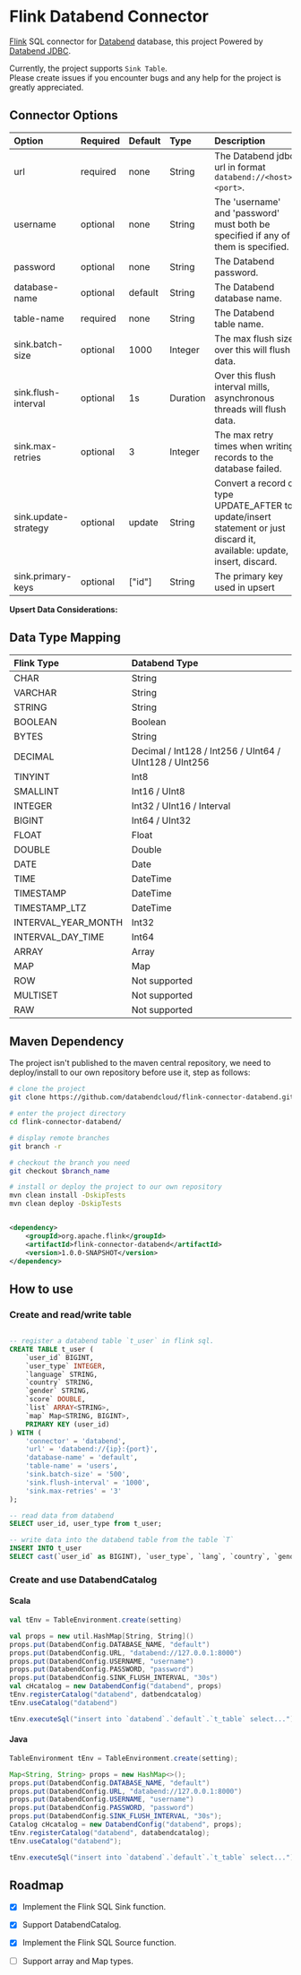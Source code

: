 # Flink Databend Connector

[Flink](https://github.com/apache/flink) SQL connector
for [Databend](https://github.com/datafuselabs/databend) database, this project Powered
by [Databend JDBC](https://github.com/databendcloud/databend-jdbc).

Currently, the project supports `Sink Table`.  
Please create issues if you encounter bugs and any help for the project is greatly appreciated.

## Connector Options

| Option               | Required | Default | Type      | Description                                                                                                              |
|:---------------------| :------- |:--------|:----------|:-------------------------------------------------------------------------------------------------------------------------|
| url                  | required | none    | String    | The Databend jdbc url in format `databend://<host>:<port>`.                                                              |
| username             | optional | none    | String    | The 'username' and 'password' must both be specified if any of them is specified.                                        |
| password             | optional | none    | String    | The Databend password.                                                                                                   |
| database-name        | optional | default | String    | The Databend database name.                                                                                              |
| table-name           | required | none    | String    | The Databend table name.                                                                                                 |
| sink.batch-size      | optional | 1000    | Integer   | The max flush size, over this will flush data.                                                                           |
| sink.flush-interval  | optional | 1s      | Duration  | Over this flush interval mills, asynchronous threads will flush data.                                                    |
| sink.max-retries     | optional | 3       | Integer   | The max retry times when writing records to the database failed.                                                         |
| sink.update-strategy | optional | update  | String    | Convert a record of type UPDATE_AFTER to update/insert statement or just discard it, available: update, insert, discard. |
| sink.primary-keys    | optional | ["id"]  | String    | The primary key used in upsert                                                                                           |

**Upsert Data Considerations:**

## Data Type Mapping

| Flink Type          | Databend Type                                          |
| :------------------ |:-------------------------------------------------------|
| CHAR                | String                                                 |
| VARCHAR             | String                                                 |
| STRING              | String                                                 |
| BOOLEAN             | Boolean                                                |
| BYTES               | String                                                 |
| DECIMAL             | Decimal / Int128 / Int256 / UInt64 / UInt128 / UInt256 |
| TINYINT             | Int8                                                   |
| SMALLINT            | Int16 / UInt8                                          |
| INTEGER             | Int32 / UInt16 / Interval                              |
| BIGINT              | Int64 / UInt32                                         |
| FLOAT               | Float                                                  |
| DOUBLE              | Double                                                 |
| DATE                | Date                                                   |
| TIME                | DateTime                                               |
| TIMESTAMP           | DateTime                                               |
| TIMESTAMP_LTZ       | DateTime                                               |
| INTERVAL_YEAR_MONTH | Int32                                                  |
| INTERVAL_DAY_TIME   | Int64                                                  |
| ARRAY               | Array                                                  |
| MAP                 | Map                                                    |
| ROW                 | Not supported                                          |
| MULTISET            | Not supported                                          |
| RAW                 | Not supported                                          |

## Maven Dependency

The project isn't published to the maven central repository, we need to deploy/install to our own
repository before use it, step as follows:

```bash
# clone the project
git clone https://github.com/databendcloud/flink-connector-databend.git

# enter the project directory
cd flink-connector-databend/

# display remote branches
git branch -r

# checkout the branch you need
git checkout $branch_name

# install or deploy the project to our own repository
mvn clean install -DskipTests
mvn clean deploy -DskipTests
```

```xml

<dependency>
    <groupId>org.apache.flink</groupId>
    <artifactId>flink-connector-databend</artifactId>
    <version>1.0.0-SNAPSHOT</version>
</dependency>
```

## How to use

### Create and read/write table

```SQL

-- register a databend table `t_user` in flink sql.
CREATE TABLE t_user (
    `user_id` BIGINT,
    `user_type` INTEGER,
    `language` STRING,
    `country` STRING,
    `gender` STRING,
    `score` DOUBLE,
    `list` ARRAY<STRING>,
    `map` Map<STRING, BIGINT>,
    PRIMARY KEY (user_id)
) WITH (
    'connector' = 'databend',
    'url' = 'databend://{ip}:{port}',
    'database-name' = 'default',
    'table-name' = 'users',
    'sink.batch-size' = '500',
    'sink.flush-interval' = '1000',
    'sink.max-retries' = '3'
);

-- read data from databend 
SELECT user_id, user_type from t_user;

-- write data into the databend table from the table `T`
INSERT INTO t_user
SELECT cast(`user_id` as BIGINT), `user_type`, `lang`, `country`, `gender`, `score`, ARRAY['CODER', 'SPORTSMAN'], CAST(MAP['BABA', cast(10 as BIGINT), 'NIO', cast(8 as BIGINT)] AS MAP<STRING, BIGINT>) FROM T;

```

### Create and use DatabendCatalog

#### Scala

```scala
val tEnv = TableEnvironment.create(setting)

val props = new util.HashMap[String, String]()
props.put(DatabendConfig.DATABASE_NAME, "default")
props.put(DatabendConfig.URL, "databend://127.0.0.1:8000")
props.put(DatabendConfig.USERNAME, "username")
props.put(DatabendConfig.PASSWORD, "password")
props.put(DatabendConfig.SINK_FLUSH_INTERVAL, "30s")
val cHcatalog = new DatabendConfig("databend", props)
tEnv.registerCatalog("databend", datbendcatalog)
tEnv.useCatalog("databend")

tEnv.executeSql("insert into `databend`.`default`.`t_table` select...");
```

#### Java

```java
TableEnvironment tEnv = TableEnvironment.create(setting);

Map<String, String> props = new HashMap<>();
props.put(DatabendConfig.DATABASE_NAME, "default")
props.put(DatabendConfig.URL, "databend://127.0.0.1:8000")
props.put(DatabendConfig.USERNAME, "username")
props.put(DatabendConfig.PASSWORD, "password")
props.put(DatabendConfig.SINK_FLUSH_INTERVAL, "30s");
Catalog cHcatalog = new DatabendConfig("databend", props);
tEnv.registerCatalog("databend", databendcatalog);
tEnv.useCatalog("databend");

tEnv.executeSql("insert into `databend`.`default`.`t_table` select...");
```

## Roadmap

- [x] Implement the Flink SQL Sink function.
- [x] Support DatabendCatalog.
- [x] Implement the Flink SQL Source function.
- [ ] Support array and Map types.

